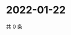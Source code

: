 # 2022-01-22

共 0 条

<!-- BEGIN WEIBO -->
<!-- 最后更新时间 Sat Jan 22 2022 13:12:24 GMT+0800 (China Standard Time) -->

<!-- END WEIBO -->
